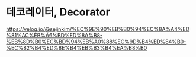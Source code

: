 # 데코레이터, Decorator

https://velog.io/@sejinkim/%EC%9E%90%EB%B0%94%EC%8A%A4%ED%81%AC%EB%A6%BD%ED%8A%B8-%EB%8D%B0%EC%BD%94%EB%A0%88%EC%9D%B4%ED%84%B0-%EC%82%B4%ED%8E%B4%EB%B3%B4%EA%B8%B0
